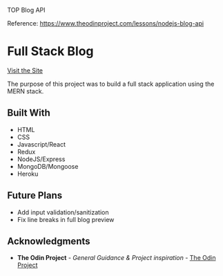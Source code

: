 TOP Blog API

Reference: https://www.theodinproject.com/lessons/nodejs-blog-api

# Full Stack Blog

[Visit the Site](https://nbrennanblog.herokuapp.com/)

The purpose of this project was to build a full stack application using the MERN stack. 

## Built With

- HTML
- CSS
- Javascript/React
- Redux
- NodeJS/Express
- MongoDB/Mongoose
- Heroku

## Future Plans

- Add input validation/sanitization
- Fix line breaks in full blog preview

## Acknowledgments

- **The Odin Project** - _General Guidance & Project inspiration_ - [The Odin Project](https://www.theodinproject.com/lessons/nodejs-blog-api)
